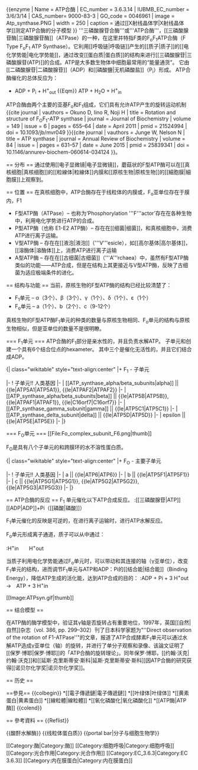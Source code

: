 {{enzyme
| Name = ATP合酶
| EC_number = 3.6.3.14
| IUBMB_EC_number = 3/6/3/14
| CAS_number= 9000-83-3
| GO_code = 0046961
| image = Atp_synthase.PNG
| width = 250
| caption = 通过[[X射线晶体学|X射线晶体学]]测定ATP合酶的分子模型
}}
'''三磷酸腺苷合酶'''或'''ATP合酶'''，[[三磷酸腺苷酶|三磷酸腺苷酶]]（ATPase）的一种，在这里并特指F类的F<sub>o</sub>F<sub>1</sub>ATP合酶（F Type F<sub>o</sub>F<sub>1</sub> ATP Synthase）。它利用[[呼吸链|呼吸链]]产生的[[质子|质子]]的[[电化学势能|电化学势能]]，通过改变[[蛋白质|蛋白质]]的结构来进行[[三磷酸腺苷|三磷酸腺苷(ATP)]]的合成。ATP是大多数生物体中细胞最常用的“能量通货”。 它由[[二磷酸腺苷|二磷酸腺苷]]（ADP）和[[磷酸鹽|无机磷酸盐]]（P<sub>i</sub>）形成。 ATP合酶催化的总体反应为：

* ADP + P<sub>i</sub> + H<sup>+</sup><sub>out</sub> {{Eqm}} ATP + H<sub>2</sub>O + H<sup>+</sup><sub>in</sub>

ATP合酶由两个主要的亚基F<sub>o</sub>和F<sub>1</sub>组成，它们具有允许ATP产生的旋转运动机制<ref name="Okuno_2011">{{cite journal | vauthors = Okuno D, Iino R, Noji H | title = Rotation and structure of F<sub>O</sub>F<sub>1</sub>-ATP synthase | journal = Journal of Biochemistry | volume = 149 | issue = 6 | pages = 655–64 | date = April 2011 | pmid = 21524994 | doi = 10.1093/jb/mvr049 }}</ref><ref name="Junge_2015">{{cite journal | vauthors = Junge W, Nelson N | title = ATP synthase | journal = Annual Review of Biochemistry | volume = 84 | issue = | pages = 631–57 | date = June 2015 | pmid = 25839341 | doi = 10.1146/annurev-biochem-060614-034124 }}</ref>。


== 分布 ==
通过使用[[电子显微镜|电子显微镜]]，蘑菇状的F型ATP酶可以在[[真核细胞|真核细胞]]的[[粒線体|粒線体]]内膜和[[原核生物|原核生物]]的[[細胞膜|細胞膜]]上观察到。

== 位置 ==
在真核细胞中，ATP合酶存在于线粒体的内膜或，F<sub>o</sub>亚单位存在于膜内，F1
* F型ATP酶（ATPase）– 也称为‘Phosphorylation '''F'''actor’存在在各种生物中，利用电化学势进行ATP的合成。
* P型ATP酶（也称 E1-E2 ATP酶）– 存在在[[细菌|细菌]]，和真核细胞中，消费ATP进行离子运输。
* V型ATP酶 – 存在在[[液泡|液泡]]（'''V'''esicle），如[[高尔基体|高尔基体]]，[[溶酶体|溶酶体]]上，消费ATP进行离子运输
* A型ATP酶 – 存在在[[古细菌|古细菌]]（'''A'''rchaea）中，虽然有F型ATP酶类似的功能——ATP合成，但是在结构上其更接近与V型ATP酶，反映了古细菌为适应极端条件的进化。

== 结构与功能 ==
当前，原核生物的F型ATP酶的结构已经比较清楚了：
* F<sub>1</sub>单元 – α（3个）、β（3个）、γ（1个）、δ（1个）、ε（1个）
* F<sub>o</sub>单元 – a（1个）、b（2个）、c（9-12个）

真核生物的F型ATP酶F<sub>1</sub>单元的种类的数量与原核生物相同、F<sub>o</sub>单元的结构与原核生物相似，但是亚单位的数量不是很明瞭。

=== F<sub>1</sub>单元 ===
ATP合酶的F<sub>1</sub>部分是亲水性的，并且负责水解ATP。 子单元<math>\alpha</math>和<math>\beta</math>创建一个具有6个结合位点的hexameter。 其中三个是催化无活性的，并且它们结合成ADP。

{| class="wikitable" style="text-align:center"
|+ F<sub>1</sub> - 子单元

|-
! 子单元!! 人类基因
|-
| [[ATP_synthase_alpha/beta_subunits|alpha]] || {{le|ATP5A1|ATP5A1}}, {{le|ATPAF2|ATPAF2}}
|-
| [[ATP_synthase_alpha/beta_subunits|beta]] || {{le|ATP5B|ATP5B}}, {{le|ATPAF1|ATPAF1}}, {{le|C16orf7|C16orf7}}
|-
|  [[ATP_synthase_gamma_subunit|gamma]] || {{le|ATP5C1|ATP5C1}}
|-
| [[ATP_synthase_delta_subunit|delta]] || {{le|ATP5D|ATP5D}}
|-
| epsilon || {{le|ATP5E|ATP5E}}
|-
|}

=== F<sub>O</sub>单元 ===
[[File:Fo_complex_subunit_F6.png|thumb]]

F<sub>O</sub>是具有八个子单元的和跨膜环的水不溶性蛋白质。

{| class="wikitable" style="text-align:center"
|+  F<sub>O</sub> - 主要子单元

|-
! 子单元!! 人类基因
|-
| a || {{le|ATP6|ATP6}}
|-
| b || {{le|ATP5F1|ATP5F1}}
|-
| c || {{le|ATP5G1|ATP5G1}}, {{le|ATP5G2|ATP5G2}}, {{le|ATP5G3|ATP5G3}}
|-
|}

== ATP合酶的反应 ==
F<sub>1</sub> 单元催化以下ATP合成反应。
:[[三磷酸腺苷|ATP]] <math>\overrightarrow\longleftarrow</math> [[ADP|ADP]]+Pi（[[磷酸|磷酸]]）

F<sub>1</sub>单元催化的反映是可逆的，在进行离子运输时，进行ATP水解反应。

F<sub>o</sub>单元形成离子通道，质子可以从中通过：

:H<sup>+</sup>in　<math>\overrightarrow\longleftarrow</math>　H<sup>+</sup>out

当质子利用电化学势能通过F<sub>o</sub>单元时，可以带动和其连接的轴（γ亚单位），改变F<sub>1</sub>单元的结构，进而调节F<sub>1</sub>单元与ATP和ADP：Pi的[[结合能|结合能]]（Binding Energy），降低ATP生成的活化能，达到ATP合成的目的：
:ADP + Pi + 3 H<sup>+</sup>out　→　ATP + 3 H<sup>+</sup>in

[[Image:ATPsyn.gif|thumb]]

==  结合模型  ==

在ATP酶的酶学模型中，验证其γ轴是否旋转占有重要地位，1997年，英国[[自然|自然]]杂志（vol. 386, pp. 299–302）刊了日本科学家题为"''Direct observation of the rotation of F1-ATPase''"的文章，报道了ATP合成酵素F<sub>1</sub>单元可以通过水解ATP造成γ亚单位（轴）的旋转，并进行了单分子观察和录像、该論文证明了[[保罗·博耶|保罗·博耶]]的「ATP合酶的旋转理论」。同年保罗·博耶，[[约翰·沃克|约翰·沃克]]和[[延斯·克里斯蒂安·斯科|延斯·克里斯蒂安·斯科]]因ATP合酶的研究获得[[诺贝尔化学奖|诺贝尔化学奖]]。

== 历史 ==

==參見==
{{colbegin}}
*[[電子傳遞鏈|電子傳遞鏈]]
*[[叶绿体|叶绿体]]
*[[黄素蛋白|黄素蛋白]]
*[[線粒體|線粒體]]
*[[氧化磷酸化|氧化磷酸化]]
*[[ATP酶|ATP酶]]
{{colend}}

== 參考資料 ==
{{Reflist}}

{{酸酐水解酶}}
{{线粒体蛋白质}}
{{portal bar|分子与细胞生物学}}

[[Category:酶|Category:酶]]
[[Category:细胞呼吸|Category:细胞呼吸]]
[[Category:光合作用|Category:光合作用]]
[[Category:EC_3.6.3|Category:EC 3.6.3]]
[[Category:内在膜蛋白|Category:内在膜蛋白]]